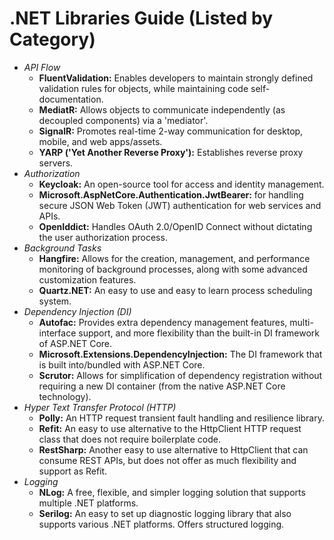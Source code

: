 # .NET Libraries Guide (Listed by Category)
* *API Flow*
  + **FluentValidation:** Enables developers to maintain strongly defined validation rules for objects, while maintaining code self-documentation.
  + **MediatR:** Allows objects to communicate independently (as decoupled components) via a 'mediator'.
  + **SignalR:** Promotes real-time 2-way communication for desktop, mobile, and web apps/assets.
  + **YARP ('Yet Another Reverse Proxy'):** Establishes reverse proxy servers.
* *Authorization*
  + **Keycloak:** An open-source tool for access and identity management.
  + **Microsoft.AspNetCore.Authentication.JwtBearer:** for handling secure JSON Web Token (JWT) authentication for web services and APIs. 
  + **OpenIddict:** Handles OAuth 2.0/OpenID Connect without dictating the user authorization process.
* *Background Tasks*
  + **Hangfire:** Allows for the creation, management, and performance monitoring of background processes, along with some advanced customization features.
  + **Quartz.NET:** An easy to use and easy to learn process scheduling system.
* *Dependency Injection (DI)*
  + **Autofac:** Provides extra dependency management features, multi-interface support, and more flexibility than the built-in DI framework of ASP.NET Core.
  + **Microsoft.Extensions.DependencyInjection:** The DI framework that is built into/bundled with ASP.NET Core.
  + **Scrutor:** Allows for simplification of dependency registration without requiring a new DI container (from the native ASP.NET Core technology).
* *Hyper Text Transfer Protocol (HTTP)*
  + **Polly:** An HTTP request transient fault handling and resilience library.
  + **Refit:** An easy to use alternative to the HttpClient HTTP request class that does not require boilerplate code.
  + **RestSharp:** Another easy to use alternative to HttpClient that can consume REST APIs, but does not offer as much flexibility and support as Refit. 
* *Logging*
  + **NLog:** A free, flexible, and simpler logging solution that supports multiple .NET platforms.
  + **Serilog:** An easy to set up diagnostic logging library that also supports various .NET platforms. Offers structured logging.
